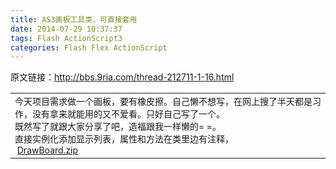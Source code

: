 ```yaml
---
title: AS3画板工具类，可直接套用
date: 2014-07-29 10:37:37
tags: Flash ActionScript3
categories: Flash Flex ActionScript
---
```


<!--more-->


<div id="sina_keyword_ad_area2" class="articalContent   ">
<p>原文链接：<a target="_blank" target="_blank" href="http://bbs.9ria.com/thread-212711-1-16.html">http://bbs.9ria.com/thread-212711-1-16.html</a></p>
<table cellspacing="0" cellpadding="0">
<tbody style="word-wrap:break-word">
<tr style="word-wrap:break-word">
<td style="word-wrap:break-word; font-size:14px">今天项目需求做一个画板，要有橡皮擦。自己懒不想写，在网上搜了半天都是习作，没有拿来就能用的又不爱看。只好自己写了一个。<br style="word-wrap:break-word">
既然写了就跟大家分享了吧，造福跟我一样懒的= =。<br style="word-wrap:break-word">
直接实例化添加显示列表，属性和方法在类里边有注释，<span style="color:#ff0000; word-wrap:break-word"><span style="word-wrap:break-word; font-weight:700"></span></span><br style="word-wrap:break-word">
<img title="AS3画板工具类，可直接套用" alt="" src="http://simg.sinajs.cn/blog7style/images/common/sg_trans.gif" border="0" style="word-wrap:break-word; vertical-align:middle"><span>&nbsp;<wbr></span><span style="word-wrap:break-word; white-space:nowrap"><a target="_blank" target="_blank" href="http://bbs.9ria.com/forum.php?mod=attachment&amp;aid=MTQ5MDQ3fDQzNTI0N2E1fDEzOTcwMjEwODJ8MTk0NjA4fDIxMjcxMQ==">DrawBoard.zip</a><span>&nbsp;<wbr></span><span style="color:#666666; word-wrap:break-word; font-style:normal"><span><wbr></span></span></span><br style="word-wrap:break-word">
</td>
</tr>
</tbody>
</table>
</div>

